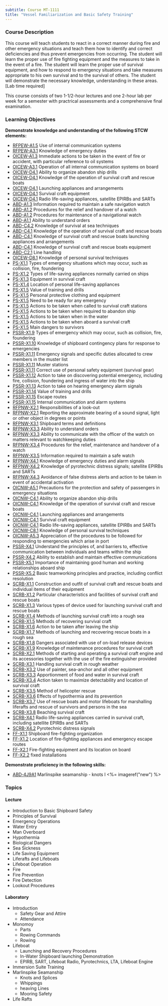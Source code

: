 ```yaml
---
subtitle: Course MT-1111
title: "Vessel Familiarization and Basic Safety Training"
---
```


### Course Description

This course will teach students to react in a correct manner during fire and other emergency situations and teach them how to identify and correct deficiencies and thus prevent emergencies from occurring. The student will learn the proper use of fire fighting equipment and the measures to take in the event of a fire. The student will learn the proper use of survival equipment, and how to respond to emergency situations and take measures appropriate to his own survival and to the survival of others. The student will demonstrate the necessary knowledge, understanding in these areas. [Lab time required]

This course consists of two 1-1/2-hour lectures and one 2-hour lab per week for a semester with practrical assessments and a comprehensive final examination.


### Learning Objectives

**Demonstrate knowledge and understanding of the following STCW elements:**

* [RFPEW-A1.5](34#RFPEW-A1\.5) Use of internal communication systems
* [RFPEW-A3.1](34#RFPEW-A3\.1) Knowledge of emergency duties
* [OICEW-A1.3](31#OICEW-A1\.3) Immediate actions to be taken in the event of fire or accident, with particular reference to oil systems
* [OICEW-A3.1](31#OICEW-A3\.1) Operation of all internal communication systems on board
* [OICEW-D4.1](31#OICEW-D4\.1) Ability to organize abandon ship drills 
* [OICEW-D4.1](31#OICEW-D4\.1) Knowledge of the operation of survival craft and rescue boats 
* [OICEW-D4.1](31#OICEW-D4\.1) Launching appliances and arrangements
* [OICEW-D4.1](31#OICEW-D4\.1) Survival craft equipment
* [OICEW-D4.1](31#OICEW-D4\.1) Radio life-saving appliances, satellite EPIRBs and SARTs
* [ABD-A1.3](25#ABD-A1\.3) Information required to maintain a safe navigation watch
* [ABD-A1.2](25#ABD-A1\.2) Procedures for the relief and handover of a watch
* [ABD-A1.2](25#ABD-A1\.2) Procedures for maintenance of a navigational watch
* [ABD-A1.1](25#ABD-A1\.1) Ability to understand orders 
* [ABD-C4.2](25#ABD-C4\.2) Knowledge of survival at sea techniques
* [ABD-C4.1](25#ABD-C4\.1) Knowledge of the operation of survival craft and rescue boats
* [ABD-C4.1](25#ABD-C4\.1) Knowledge of survival craft and rescue boats launching appliances and arrangements
* [ABD-C4.1](25#ABD-C4\.1) Knowledge of survival craft and rescue boats equipment
* [ABD-C2.1](25#ABD-C2\.1) Line handling
* [OICEW-D8.1](31#OICEW-D8\.1) Knowledge of personal survival techniques
* [PS-X1.1](611#PS-X1\.1) Types of emergency situations which may occur, such as collision, fire, foundering
* [PS-X1.2](611#PS-X1\.2) Types of life-saving appliances normally carried on ships
* [PS-X1.3](611#PS-X1\.3) Equipment in survival craft
* [PS-X1.4](611#PS-X1\.4) Location of personal life-saving appliances
* [PS-X1.5](611#PS-X1\.5) Value of training and drills
* [PS-X1.5](611#PS-X1\.5) Personal protective clothing and equipment
* [PS-X1.5](611#PS-X1\.5) Need to be ready for any emergency 
* [PS-X1.5](611#PS-X1\.5) Actions to be taken when called to survival craft stations
* [PS-X1.5](611#PS-X1\.5) Actions to be taken when required to abandon ship
* [PS-X1.5](611#PS-X1\.5) Actions to be taken when in the water
* [PS-X1.5](611#PS-X1\.5) Actions to be taken when aboard a survival craft 
* [PS-X1.5](611#PS-X1\.5) Main dangers to survivors
* [PSSR-X1.9](614#PSSR-X1\.9) Types of emergency which may occur, such as collision, fire, foundering
* [PSSR-X1.10](614#PSSR-X1\.10) Knowledge of shipboard contingency plans for response to emergencies
* [PSSR-X1.11](614#PSSR-X1\.11) Emergency signals and specific duties allocated to crew members in the muster list
* [PSSR-X1.11](614#PSSR-X1\.11) Muster stations
* [PSSR-X1.11](614#PSSR-X1\.11) Correct use of personal safety equipment (survival gear)
* [PSSR-X1.12](614#PSSR-X1\.12) Action to take on discovering potential emergency, including fire, collision, foundering and ingress of water into the ship
* [PSSR-X1.13](614#PSSR-X1\.13) Action to take on hearing emergency alarm signals
* [PSSR-X1.14](614#PSSR-X1\.14) Value of training and drills
* [PSSR-X1.15](614#PSSR-X1\.15) Escape routes
* [PSSR-X1.15](614#PSSR-X1\.15) Internal communication and alarm systems
* [RFPNW-X2.1](24#RFPNW-X2\.1) Responsibilities of a look-out
* [RFPNW-X2.1](24#RFPNW-X2\.1) Reporting the approximate bearing of a sound signal, light or other object in degrees or points
* [RFPNW-X3.1](24#RFPNW-X3\.1) Shipboard terms and definitions
* [RFPNW-X3.3](24#RFPNW-X3\.3) Ability to understand orders
* [RFPNW-X3.3](24#RFPNW-X3\.3) Ability to communicate with the officer of the watch on matters relevant to watchkeeping duties
* [RFPNW-X3.4](24#RFPNW-X3\.4) Procedures for the relief, maintenance and handover of a watch
* [RFPNW-X3.5](24#RFPNW-X3\.5) Information required to maintain a safe watch
* [RFPNW-X4.1](24#RFPNW-X4\.1) Knowledge of emergency duties and alarm signals
* [RFPNW-X4.2](24#RFPNW-X4\.2) Knowledge of pyrotechnic distress signals; satellite EPIRBs and SARTs
* [RFPNW-X4.3](24#RFPNW-X4\.3) Avoidance of false distress alerts and action to be taken in event of accidental activation
* [OICNW-A5.1](21#OICNW-A5\.1) Precautions for the protection and safety of passengers in emergency situations
* [OICNW-C4.1](21#OICNW-C4\.1) Ability to organize abandon ship drills
* [OICNW-C4.1](21#OICNW-C4\.1) Knowledge of the operation of survival craft and rescue boats
* [OICNW-C4.1](21#OICNW-C4\.1) Launching appliances and arrangements
* [OICNW-C4.1](21#OICNW-C4\.1) Survival craft equipment
* [OICNW-C4.1](21#OICNW-C4\.1) Radio life-saving appliances, satellite EPIRBs and SARTs
* [OICNW-C8.1](21#OICNW-C8\.1) Knowledge of personal survival techniques
* [OICNW-A5.3](21#OICNW-A5\.3) Appreciation of the procedures to be followed for responding to emergencies which arise in port
* [PSSR-X4.1](614#PSSR-X4\.1) Understand the principles of, and barriers to, effective communication between individuals and teams within the ship
* [PSSR-X4.2](614#PSSR-X4\.2) Ability to establish and maintain effective communications
* [PSSR-X5.1](614#PSSR-X5\.1) Importance of maintaining good human and working relationships aboard ship
* [PSSR-X5.2](614#PSSR-X5\.2) Basic teamworking principles and practice, including conflict resolution
* [SCRB-X1.1](621#SCRB-X1\.1) Construction and outfit of survival craft and rescue boats and individual items of their equipment
* [SCRB-X1.2](621#SCRB-X1\.2) Particular characteristics and facilities of survival craft and rescue boats
* [SCRB-X1.3](621#SCRB-X1\.3) Various types of device used for launching survival craft and rescue boats
* [SCRB-X1.4](621#SCRB-X1\.4) Methods of launching survival craft into a rough sea
* [SCRB-X1.5](621#SCRB-X1\.5) Methods of recovering survival craft
* [SCRB-X1.6](621#SCRB-X1\.6) Action to be taken after leaving the ship
* [SCRB-X1.7](621#SCRB-X1\.7) Methods of launching and recovering rescue boats in a rough sea
* [SCRB-X1.8](621#SCRB-X1\.8) Dangers associated with use of on-load release devices
* [SCRB-X1.9](621#SCRB-X1\.9) Knowledge of maintenance procedures for survival craft
* [SCRB-X2.1](621#SCRB-X2\.1) Methods of starting and operating a survival craft engine and its accessories together with the use of the fire extinguisher provided
* [SCRB-X3.1](621#SCRB-X3\.1) Handling survival craft in rough weather
* [SCRB-X3.2](621#SCRB-X3\.2) Use of painter, sea-anchor and all other equipment
* [SCRB-X3.3](621#SCRB-X3\.3) Apportionment of food and water in survival craft
* [SCRB-X3.4](621#SCRB-X3\.4) Action taken to maximize detectability and location of survival craft
* [SCRB-X3.5](621#SCRB-X3\.5) Method of helicopter rescue
* [SCRB-X3.6](621#SCRB-X3\.6) Effects of hypothermia and its prevention
* [SCRB-X3.7](621#SCRB-X3\.7) Use of rescue boats and motor lifeboats for marshalling liferafts and rescue of survivors and persons in the sea
* [SCRB-X3.8](621#SCRB-X3\.8) Beaching survival craft
* [SCRB-X4.1](621#SCRB-X4\.1) Radio life-saving appliances carried in survival craft, including satellite EPIRBs and SARTs
* [SCRB-X4.2](621#SCRB-X4\.2) Pyrotechnic distress signals
* [FF-X1.1](612#FF-X1\.1) Shipboard fire-fighting organization
* [FF-X1.2](612#FF-X1\.2) Location of fire-fighting appliances and emergency escape routes
* [FF-X2.1](612#FF-X2\.1) Fire-fighting equipment and its location on board
* [FF-X2.2](612#FF-X2\.2) fixed installations

**Demonstrate proficiency in the following skills:**

* [ABD‑4J9A1](ABD-4J9A1) Marlinspike seamanship - knots I <%= imageref("new") %>

### Topics

#### Lecture

* Introduction to Basic Shipboard Safety
* Principles of Survival
* Emergency Operations
* Water Entry
* Man Overboard
* Hypothermia
* Biological Dangers
* Sea Sickness
* Life Saving Equipment
* Liferafts and Lifeboats
* Lifeboat Operation
* Fire
* Fire Prevention
* Fire Detection
* Lookout Procedures

#### Laboratory

* Introduction
	* Safety Gear and Attire
	* Attendance
* Monomoy
	* Parts
	* Rowing Commands
	* Rowing
* Lifeboat
	* Launching and Recovery Procedures
	* In-Water Shipboard launching Demonstration
	* EPIRB, SART, Lifeboat Radio, Pyrotechnics, LTA, Lifeboat Engine
* Immersion Suite Training
* Marlinspike Seamanship
	* Knots and Splices
	* Whippings
	* heaving Lines
	* Mooring Safety
* Life Rafts




